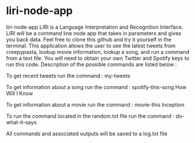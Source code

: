 # liri-node-app
liri-node-app
LIRI is a Language Interpretation and Recognition Interface. LIRI will be a command line node app that takes in parameters and gives you back data. Feel free to clone this github and try it yourself in the terminal. This application allows the user to see the latest tweets from creepypasta, lookup movie information, lookup a song, and run a command from a text file. You will need to obtain your own Twitter and Spotify keys to run this code. Description of the possible commands are listed below : 

To get recent tweets run the command : my-tweets

To get information about a song run the command : spotify-this-song How Will I Know

To get information about a movie run the command : movie-this Inception

To run the command located in the random.txt file run the command : do-what-it-says

All commands and associated outputs will be saved to a log.txt file

